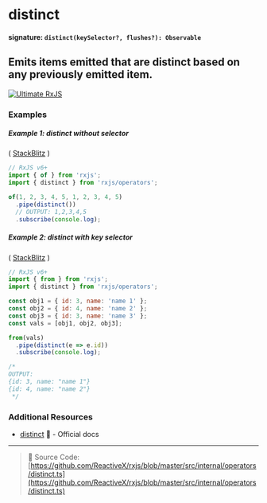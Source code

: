 # distinct

#### signature: `distinct(keySelector?, flushes?): Observable`

## Emits items emitted that are distinct based on any previously emitted item.

[![Ultimate RxJS](https://drive.google.com/uc?export=view&id=1htrban3k3Z8CxiKwEV6bdmxW5Wu8xdWX "Ultimate RxJS")](https://ultimatecourses.com/courses/rxjs?ref=4)

### Examples

##### Example 1: distinct without selector

(
[StackBlitz](https://stackblitz.com/edit/rxjs-distinct-example-wphfch?file=index.ts&devtoolsheight=100)
)

```js
// RxJS v6+
import { of } from 'rxjs';
import { distinct } from 'rxjs/operators';

of(1, 2, 3, 4, 5, 1, 2, 3, 4, 5)
  .pipe(distinct())
  // OUTPUT: 1,2,3,4,5
  .subscribe(console.log);
```

##### Example 2: distinct with key selector

(
[StackBlitz](https://stackblitz.com/edit/rxjs-distinct-example?file=index.ts&devtoolsheight=100)
)

```js
// RxJS v6+
import { from } from 'rxjs';
import { distinct } from 'rxjs/operators';

const obj1 = { id: 3, name: 'name 1' };
const obj2 = { id: 4, name: 'name 2' };
const obj3 = { id: 3, name: 'name 3' };
const vals = [obj1, obj2, obj3];

from(vals)
  .pipe(distinct(e => e.id))
  .subscribe(console.log);

/*
OUTPUT:
{id: 3, name: "name 1"}
{id: 4, name: "name 2"}
 */
```

### Additional Resources

- [distinct](https://rxjs.dev/api/operators/distinct) 📰 - Official
  docs

---

> :file_folder: Source Code:
> [https://github.com/ReactiveX/rxjs/blob/master/src/internal/operators/distinct.ts](https://github.com/ReactiveX/rxjs/blob/master/src/internal/operators/distinct.ts)
